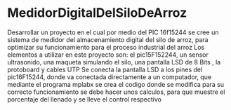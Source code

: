# MedidorDigitalDelSiloDeArroz
Desarrollar un proyecto en el cual por medio del PIC 16f15244 se cree un sistema de medidor del almacenamiento digital del silo de arroz, para optimizar su funcionamiento para el proceso industrial del arroz
Los elementos a utilizar en este proyecto son: el pic15F152244, un sensor ultrasonido, una maqueta simulando el silo, una pantalla LSD de 8 Bits , la protoboard y cables UTP
Se conecta la pantalla LSD a los pines del pic16F15244, donde va conectada directamente a un computador, que mediante el programa mplabx se crea el codigo donde se modifica para su correcto funcionamiento
se debe hacer unos calculos, para que muestre el porcentaje del llenado y se lleve el control respectivo
